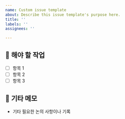 ```yaml
---
name: Custom issue template
about: Describe this issue template's purpose here.
title: ''
labels: ''
assignees: ''

---
```


## 📌 해야 할 작업

- [ ] 항목 1
- [ ] 항목 2
- [ ] 항목 3

## 💬 기타 메모
- 기타 필요한 논의 사항이나 기록
